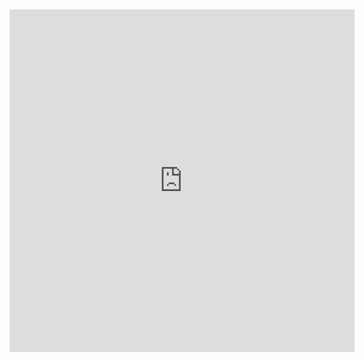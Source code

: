 <iframe width="120%" height="600" allowfullscreen style="border-style:none;" src="https://cdn.pannellum.org/2.5/pannellum.htm#panorama=https%3A//i.imgur.com/g362fAX.jpeg&title=myHome&author=qds&autoLoad=true"></iframe>